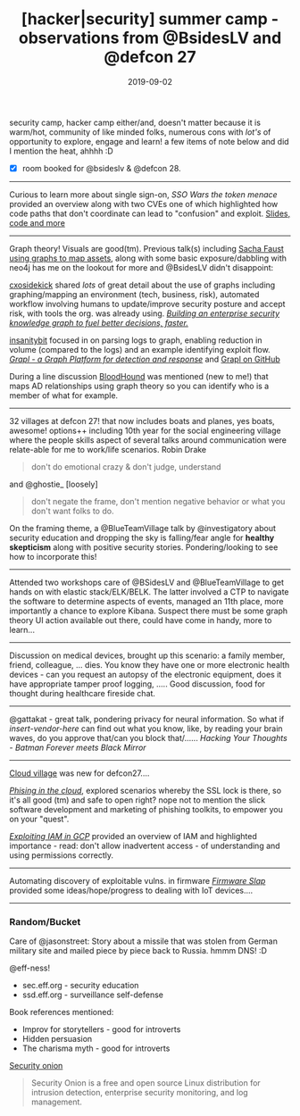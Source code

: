 ﻿---
layout: post
title: "[hacker|security] summer camp - observations from @BsidesLV and @defcon 27"
date: 2019-09-02
---

security camp, hacker camp either/and, doesn't matter because it is warm/hot, community of like minded folks, numerous cons with *lot's* of opportunity to explore, engage and learn! a few items of note below and did I mention the heat, ahhhh :D 

 - [x] room booked for @bsideslv & @defcon 28.

___

Curious to learn more about single sign-on, <em>SSO Wars the token menace</em> provided an overview along with two CVEs one of which highlighted how code paths that don't coordinate can lead to "confusion" and exploit. <a href="https://github.com/pwntester/DupeKeyInjector">Slides, code and more</a>

___

Graph theory! Visuals are good(tm). Previous talk(s) including <a href="https://www.youtube.com/watch?v=ZukUmZSKSek">Sacha Faust using graphs to map assets</a>, along with some basic exposure/dabbling with neo4j has me on the lookout for more and @BsidesLV didn't disappoint:

<a href="https://twitter.com/cxosidekick">cxosidekick</a> shared *lots* of great detail about the use of graphs including graphing/mapping an environment (tech, business, risk), automated workflow involving humans to update/improve security posture and accept risk, with tools the org. was already using. <a href="https://youtu.be/LjCtbpXQA9U?t=4153"><em>Building an enterprise security knowledge graph to fuel better decisions, faster.</em></a>

<a href="https://twitter.com/insanitybit">insanitybit</a> focused in on parsing logs to graph, enabling reduction in volume (compared to the logs) and an example identifying exploit flow. <em><a href="https://youtu.be/LjCtbpXQA9U?t=8025">Grapl - a Graph Platform for detection and response</a></em> and <a href="https://github.com/insanitybit/grapl">Grapl on GitHub</a>

During a line discussion <a href="https://github.com/BloodHoundAD/BloodHound">BloodHound</a> was mentioned (new to me!) that maps AD relationships using graph theory so you can identify who is a member of what for example.

___

32 villages at defcon 27! that now includes boats and planes, yes boats, awesome! options++ including 10th year for the social engineering village where the people skills aspect of several talks around communication were relate-able for me to work/life scenarios. Robin Drake
> don't do emotional crazy & don't judge, understand

and @ghostie_ [loosely]
> don't negate the frame, don't mention negative behavior or what you don't want folks to do.

On the framing theme, a @BlueTeamVillage talk by @investigatory about security education and dropping the sky is falling/fear angle for **healthy skepticism** along with positive security stories. Pondering/looking to see how to incorporate this!

___


Attended two workshops care of @BSidesLV and @BlueTeamVillage to get hands on with elastic stack/ELK/BELK. The latter involved a CTP to navigate the software to determine aspects of events, managed an 11th place, more importantly a chance to explore Kibana. Suspect there must be some graph theory UI action available out there, could have come in handy, more to learn...

___

Discussion on medical devices, brought up this scenario: a family member, friend, colleague, ... dies. You know they have one or more electronic health devices - can you request an autopsy of the electronic equipment, does it have appropriate tamper proof logging, ..... Good discussion, food for thought during healthcare fireside chat.

___

@gattakat - great talk, pondering privacy for neural information. So what if *insert-vendor-here* can find out what you know, like, by reading your brain waves, do you approve that/can you block that/...... *Hacking Your Thoughts - Batman Forever meets Black Mirror* 

___

[Cloud village](https://cloud-village.org/) was new for defcon27....


*[Phising in the cloud](https://www.netskope.com/blog/defcon-cloud-village-phishing-in-the-cloud-era)*, explored scenarios whereby the SSL lock is there, so it's all good (tm) and  safe to open right? nope not to mention the slick software development and marketing of phishing toolkits, to empower you on your "quest".

*[Exploiting IAM in GCP](https://www.netskope.com/blog/permission-isolation-in-gcp)* provided an overview of IAM and highlighted importance - read: don't allow inadvertent access - of understanding and using permissions correctly.

___

Automating discovery of exploitable vulns. in firmware [*Firmware Slap*](https://github.com/ChrisTheCoolHut/Firmware_Slap) provided some ideas/hope/progress to dealing with IoT devices....

___

### Random/Bucket

Care of @jasonstreet: Story about a missile that was stolen from German military site and mailed piece by piece back to Russia. hmmm DNS! :D

@eff-ness!
* sec.eff.org - security education
* ssd.eff.org - surveillance self-defense

Book references mentioned:
 - Improv for storytellers - good for introverts
 - Hidden persuasion
 - The charisma myth - good for introverts

[Security onion](https://securityonion.net/) 
> Security Onion is a free and open source Linux distribution for intrusion detection, enterprise security monitoring, and log management.
